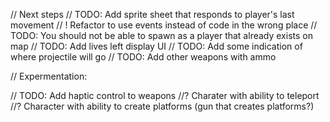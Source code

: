 // Next steps
// TODO: Add sprite sheet that responds to player's last movement
// ! Refactor to use events instead of code in the wrong place
// TODO: You should not be able to spawn as a player that already exists on map
// TODO: Add lives left display UI
// TODO: Add some indication of where projectile will go
// TODO: Add other weapons with ammo

// Expermentation:

// TODO: Add haptic control to weapons
//? Charater with ability to teleport
//? Character with ability to create platforms (gun that creates platforms?)
